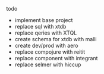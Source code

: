 todo
- implement base project
- replace sql with xtdb
- replace qeries with XTQL
- create schema for xtdb with malli
- create dev/prod with aero
- replace compojure with reitit
- replace component with integrant
- replace selmer with hiccup